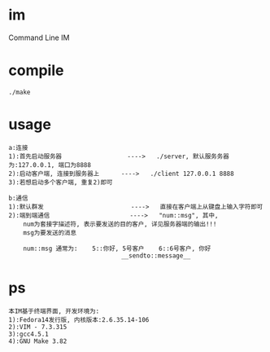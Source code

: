 im
==

Command Line IM

compile
=======
    ./make

usage
=====
    a:连接
    1):首先启动服务器                  ---->   ./server, 默认服务务器为:127.0.0.1, 端口为8888
    2):启动客户端, 连接到服务器上      ---->   ./client 127.0.0.1 8888
    3):若想启动多个客户端, 重复2)即可

    b:通信
    1):默认群发                        ---->   直接在客户端上从键盘上输入字符即可
    2):端到端通信                      ---->   "num::msg", 其中, 
        num为套接字描述符, 表示要发送的目的客户, 详见服务器端的输出!!!
        msg为要发送的消息

        num::msg 通常为:    5::你好, 5号客户    6::6号客户, 你好
                                   __sendto::message__

ps
==
    本IM基于终端界面, 开发环境为:
    1):Fedora14发行版, 内核版本:2.6.35.14-106
    2):VIM - 7.3.315
    3):gcc4.5.1
    4):GNU Make 3.82
